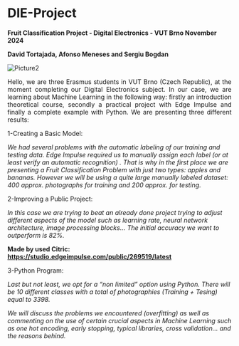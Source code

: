 # DIE-Project
**Fruit Classification Project - Digital Electronics - VUT Brno November 2024** 

**David Tortajada, Afonso Meneses and Sergiu Bogdan**

![Picture2](https://github.com/user-attachments/assets/47679d20-630a-4800-95c4-c9f8d8948e83)
 
<p align="justify">
Hello, we are three Erasmus students in VUT Brno (Czech Republic), at the moment completing our Digital Electronics subject. In our case, we are learning about Machine Learning in the following way: firstly an introduction theoretical course, secondly a practical project with Edge Impulse and finally a complete example with Python. We are presenting three different results:

1-Creating a Basic Model: 

_We had several problems with the automatic labeling of our training and testing data. Edge Impulse required us to manually assign each label (or at least verify an automatic recognition) . 
That is why in the first place we are presenting a Fruit Classification Problem with just two types: apples and bananas. However we will be using a quite large manually labeled dataset: 400 approx. photographs for training and 200 approx. for testing._

2-Improving a Public Project:

_In this case we are trying to beat an already done project trying to adjust different aspects of the model such as learning rate, neural network architecture, image processing blocks… The initial accuracy we want to outperform is 82%._

**Made by used Citric: https://studio.edgeimpulse.com/public/269519/latest**

3-Python Program:

_Last but not least, we opt for a “non limited” option using Python. There will be 10 different classes with a total of photographies (Training + Tesing) equal to 3398._ 

_We will discuss the problems we encountered (overfitting) as well as commenting on the use of certain crucial aspects in Machine Learning such as one hot encoding, early stopping, typical libraries, cross validation… and the reasons behind._

 </p>
